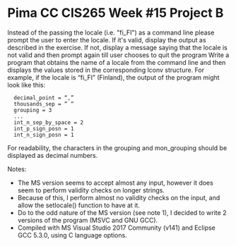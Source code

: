 # Pima CC CIS265 Week #15 Project B

Instead of the passing the locale (i.e. "fi_FI") as a command line please prompt the user to enter the locale. If it's valid, display the output as described in the exercise. If not, display a message saying that the locale is not valid and then prompt again till user chooses to quit the program Write a program that obtains the name of a locale from the command line and then displays the values stored in the corresponding lconv structure. For example, if the locale is “fi_FI” (Finland), the output of the program might look like this:
```Text
  decimal_point = “,”
  thousands_sep = “ “
  grouping = 3
  ...
  int_n_sep_by_space = 2
  int_p_sign_posn = 1
  int_n_sign_posn = 1
```
For readability, the characters in the grouping and mon_grouping should be displayed as decimal numbers.

Notes:
* The MS version seems to accept almost any input, however it does seem to perform validity checks on longer strings.
* Because of this, I perform almost no validity checks on the input, and allow the setlocale() function to have at it.
* Do to the odd nature of the MS version (see note 1), I decided to write 2 versions of the program (MSVC and GNU GCC).
* Compiled with MS Visual Studio 2017 Community (v141) and Eclipse GCC 5.3.0, using C language options.

